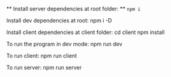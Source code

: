 ** Install server dependencies at root folder: **
    `npm i`

Install dev dependencies at root:
    npm i -D

Install client dependencies at client folder:
    cd client
    npm install

To run the program in dev mode:
    npm run dev

To run client:
    npm run client

To run server:
    npm run server

